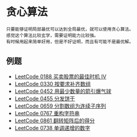 # 贪心算法

```
只要能够证明局部最优可以达到全局最优，就可以使用贪心算法。
感觉这个算法比较玄学，需要证明能力比较强。
有时候用起来简单好用，但是不好证明，而且有可能不是最优解。
```

## 例题

- [LeetCode 0188 买卖股票的最佳时机 IV](https://leetcode-cn.com/problems/best-time-to-buy-and-sell-stock-iv/)
- [LeetCode 0330 按要求补齐数组](https://leetcode-cn.com/problems/patching-array/)
- [LeetCode 0452 用最少数量的箭引爆气球](https://leetcode-cn.com/problems/minimum-number-of-arrows-to-burst-balloons/)
- [LeetCode 0455 分发饼干](https://leetcode-cn.com/problems/assign-cookies/)
- [LeetCode 0659 分割数组为连续子序列](https://leetcode-cn.com/problems/split-array-into-consecutive-subsequences/)
- [LeetCode 0767 重构字符串](https://leetcode-cn.com/problems/reorganize-string/)
- [LeetCode 0861 翻转矩阵后的得分](https://leetcode-cn.com/problems/score-after-flipping-matrix/)
- [LeetCode 0738 单调递增的数字](https://leetcode-cn.com/problems/monotone-increasing-digits/)
